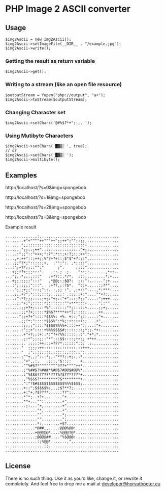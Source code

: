 # PHP Image 2 ASCII converter

## Usage
```
$img2Ascii = new Img2Ascii();
$img2Ascii->setImageFile(__DIR__ . "/example.jpg");
$img2Ascii->write();
```

### Getting the result as return variable 
```
$img2Ascii->get();
```

### Writing to a stream (like an open file resource)
```
$outputStream = fopen("php://output", "a+");
$img2Ascii->toStream($outputStream);
```

### Changing Character set
```
$img2Ascii->setChars('@#%$?*+";:,. ');
```

### Using Mutibyte Characters
```
$img2Ascii->setChars('█▓▒░ ', true);
// or
$img2Ascii->setChars('█▓▒░ ');
$img2Ascii->multibyte();
```


## Examples

http://localhost/?s=0&img=spongebob

http://localhost/?s=1&img=spongebob

http://localhost/?s=2&img=spongebob

http://localhost/?s=3&img=spongebob


Example result


```..................................................
.........,...,:,...,,.............................
........+"+""""++"""++";;++";"";:;;,..............
.......";;:::::::::::::::::::::::::+..............
......,";;::;++":::::::::::::::::"+;:.............
.....:";;"::"+++;":?";*::;+:?;:;;++":.............
....,+;++"::;++;;%"?+?+::;$"$"+?:;:",.............
....;;"?*;":::::;+,  ."":":. ,*;:::"..............
...:";+?*;;::"":"      ;".     ;:::"..........:...
...+;;+?+;;;:::".   .;:.; .;.  ."::;:.......,*+:..
..,";;;*;;;;:::"   .+??::,*?*.  ;::;;.......*;+...
...+;;;;;;;":::"   ,*@@;:;$@?:  ;::":......";+....
...:";;;;;;":::".  .+??,;:?$*.  "::+.....:;?*"....
....";;;+;;":::;";:..:,;; :", ,;+::"....,*:***:...
....;;;+?";":::;:::;..;;;: .:;;:;+:"....""+?:;;...
....:";*?;;;::::;+;:"+;::"+":::;?;:"....:";+++....
.....;;"+;";:::::*;:::::::""+***:::+.....";:""....
......;;;+?+;::::*%":::::::"*;:::::+.....;;+;.....
......;;;*?+;::::*$%$?****++*?;::::;.....++.......
......";;+?+"::::*$$$%: +%. +::;";::....:"+.......
......,;;"*;"::::*$$$%":*%;:+::+++:;....+",.......
.......:;;;;"::::*$$$$%%%%+::::++":;...:"+........
.......:";;+"::::+%%%$$$$#;::::;;:;*;;.*+:........
........+"+?;;:+:;*:"?+?%%:::::;;:"."+*;*.........
........;:*";;:;;:"*";::$$::::;++:; +*++..........
.......;. ;;;;:++;::+???*;:::::";:; ,;............
......."  ;;;;:++:::::::::::::::::+++.............
......."  ;";;:;;:::;;::::;;:::;;":...............
.......;""+,,;"::;*;,:"**?;:+;:,:*................
........"+",,:,   .;;;,"$::;:    +................
........""%#$?*""""""""???+""""++*................
........;"%##$?%###*%#@$?#@@$#@@%*................
........:"%$$$?????*???%?$??*???*+................
........,"%$$$?********?$********+................
........":"?$#$$$$$$$$$$$$%%%$$$$;................
........+::";$$$$$%:,,,;$?**?;....................
........+:"+,?$???*.....:??":.....................
........*"*;..+?+,......."+.......................
........**+..."":........+".......................
.........;:..."+,........+".......................
.............."*,........+".......................
.............."".........*;.......................
.............."".........";.......................
..............*:,.......+$?.......................
.............*@##,,.....@@@%@@:...................
.............+@@@@@*....%@@@?@*...................
.............;@@@@##...."%$@@@:...................
..............:;%@@*.......,",....................
.................;;...............................
..................................................
```

## License
There is no such thing. Use it as you'd like, change it, or rewrite it completely.
And feel free to drop me a mail at [developer@horvathpeter.eu](mailto:developer@horvathpeter.eu?subject=img2ascii)
